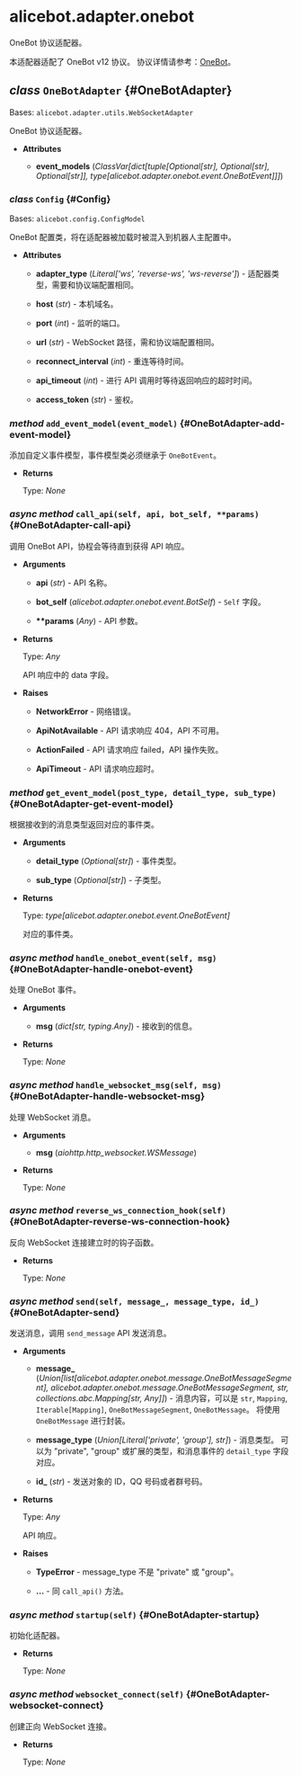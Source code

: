 # alicebot.adapter.onebot

OneBot 协议适配器。

本适配器适配了 OneBot v12 协议。
协议详情请参考：[OneBot](https://12.onebot.dev/)。

## _class_ `OneBotAdapter` {#OneBotAdapter}

Bases: `alicebot.adapter.utils.WebSocketAdapter`

OneBot 协议适配器。

- **Attributes**

  - **event\_models** (_ClassVar\[dict\[tuple\[Optional\[str\], Optional\[str\], Optional\[str\]\], type\[alicebot.adapter.onebot.event.OneBotEvent\]\]\]_)

### _class_ `Config` {#Config}

Bases: `alicebot.config.ConfigModel`

OneBot 配置类，将在适配器被加载时被混入到机器人主配置中。

- **Attributes**

  - **adapter\_type** (_Literal\['ws', 'reverse-ws', 'ws-reverse'\]_) - 适配器类型，需要和协议端配置相同。

  - **host** (_str_) - 本机域名。

  - **port** (_int_) - 监听的端口。

  - **url** (_str_) - WebSocket 路径，需和协议端配置相同。

  - **reconnect\_interval** (_int_) - 重连等待时间。

  - **api\_timeout** (_int_) - 进行 API 调用时等待返回响应的超时时间。

  - **access\_token** (_str_) - 鉴权。

### _method_ `add_event_model(event_model)` {#OneBotAdapter-add-event-model}

添加自定义事件模型，事件模型类必须继承于 `OneBotEvent`。

- **Returns**

  Type: _None_

### _async method_ `call_api(self, api, bot_self, **params)` {#OneBotAdapter-call-api}

调用 OneBot API，协程会等待直到获得 API 响应。

- **Arguments**

  - **api** (_str_) - API 名称。

  - **bot\_self** (_alicebot.adapter.onebot.event.BotSelf_) - `Self` 字段。

  - **\*\*params** (_Any_) - API 参数。

- **Returns**

  Type: _Any_

  API 响应中的 data 字段。

- **Raises**

  - **NetworkError** - 网络错误。

  - **ApiNotAvailable** - API 请求响应 404，API 不可用。

  - **ActionFailed** - API 请求响应 failed，API 操作失败。

  - **ApiTimeout** - API 请求响应超时。

### _method_ `get_event_model(post_type, detail_type, sub_type)` {#OneBotAdapter-get-event-model}

根据接收到的消息类型返回对应的事件类。

- **Arguments**

  - **detail\_type** (_Optional\[str\]_) - 事件类型。

  - **sub\_type** (_Optional\[str\]_) - 子类型。

- **Returns**

  Type: _type\[alicebot.adapter.onebot.event.OneBotEvent\]_

  对应的事件类。

### _async method_ `handle_onebot_event(self, msg)` {#OneBotAdapter-handle-onebot-event}

处理 OneBot 事件。

- **Arguments**

  - **msg** (_dict\[str, typing.Any\]_) - 接收到的信息。

- **Returns**

  Type: _None_

### _async method_ `handle_websocket_msg(self, msg)` {#OneBotAdapter-handle-websocket-msg}

处理 WebSocket 消息。

- **Arguments**

  - **msg** (_aiohttp.http\_websocket.WSMessage_)

- **Returns**

  Type: _None_

### _async method_ `reverse_ws_connection_hook(self)` {#OneBotAdapter-reverse-ws-connection-hook}

反向 WebSocket 连接建立时的钩子函数。

- **Returns**

  Type: _None_

### _async method_ `send(self, message_, message_type, id_)` {#OneBotAdapter-send}

发送消息，调用 `send_message` API 发送消息。

- **Arguments**

  - **message\_** (_Union\[list\[alicebot.adapter.onebot.message.OneBotMessageSegment\], alicebot.adapter.onebot.message.OneBotMessageSegment, str, collections.abc.Mapping\[str, Any\]\]_) - 消息内容，可以是 `str`, `Mapping`, `Iterable[Mapping]`,
  `OneBotMessageSegment`, `OneBotMessage`。
  将使用 `OneBotMessage` 进行封装。

  - **message\_type** (_Union\[Literal\['private', 'group'\], str\]_) - 消息类型。
  可以为 "private", "group" 或扩展的类型，和消息事件的 `detail_type` 字段对应。

  - **id\_** (_str_) - 发送对象的 ID，QQ 号码或者群号码。

- **Returns**

  Type: _Any_

  API 响应。

- **Raises**

  - **TypeError** - message_type 不是 "private" 或 "group"。

  - **...** - 同 `call_api()` 方法。

### _async method_ `startup(self)` {#OneBotAdapter-startup}

初始化适配器。

- **Returns**

  Type: _None_

### _async method_ `websocket_connect(self)` {#OneBotAdapter-websocket-connect}

创建正向 WebSocket 连接。

- **Returns**

  Type: _None_
